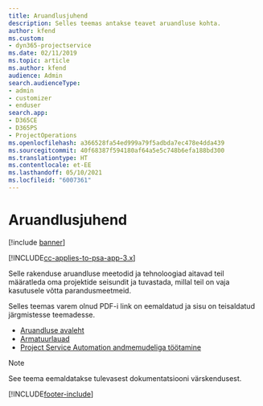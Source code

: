 ```yaml
---
title: Aruandlusjuhend
description: Selles teemas antakse teavet aruandluse kohta.
author: kfend
ms.custom:
- dyn365-projectservice
ms.date: 02/11/2019
ms.topic: article
ms.author: kfend
audience: Admin
search.audienceType:
- admin
- customizer
- enduser
search.app:
- D365CE
- D365PS
- ProjectOperations
ms.openlocfilehash: a366528fa54ed999a79f5adbda7ec478e4dda439
ms.sourcegitcommit: 40f68387f594180af64a5e5c748b6efa188bd300
ms.translationtype: HT
ms.contentlocale: et-EE
ms.lasthandoff: 05/10/2021
ms.locfileid: "6007361"
---
```

# <a name="reporting-guide"></a>Aruandlusjuhend

[!include [banner](../../includes/psa-now-project-operations.md)]

[!INCLUDE[cc-applies-to-psa-app-3.x](../../includes/cc-applies-to-psa-app-3x.md)]

Selle rakenduse aruandluse meetodid ja tehnoloogiad aitavad teil määratleda oma projektide seisundit ja tuvastada, millal teil on vaja kasutusele võtta parandusmeetmeid. 

Selles teemas varem olnud PDF-i link on eemaldatud ja sisu on teisaldatud järgmistesse teemadesse.

- [Aruandluse avaleht](../reports-reporting-dynamics-365-project-service.md)
- [Armatuurlauad](../reports-dashboards.md)
- [Project Service Automation andmemudeliga töötamine](../reports-working-project-service-data-model.md)

> [!NOTE]
> See teema eemaldatakse tulevasest dokumentatsiooni värskendusest. 


[!INCLUDE[footer-include](../../includes/footer-banner.md)]